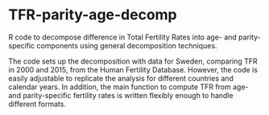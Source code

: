 # TFR-parity-age-decomp

R code to decompose difference in Total Fertility Rates into age- and parity-specific components using general decomposition techniques.

The code sets up the decomposition with data for Sweden, comparing TFR in 2000 and 2015, from the Human Fertility Database. However, the code is easily adjustable to replicate the analysis for different countries and calendar years. In addition, the main function to compute TFR from age- and parity-specific fertility rates is written flexibly enough to handle different formats.
